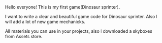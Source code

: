 Hello everyone! This is my first game(Dinosaur sprinter).

I want to write a clear and beautiful game code for Dinosaur sprinter. Also I will add a lot of new game mechanicks.

All materials you can use in your projects, also I downloaded a skyboxes from Assets store.
